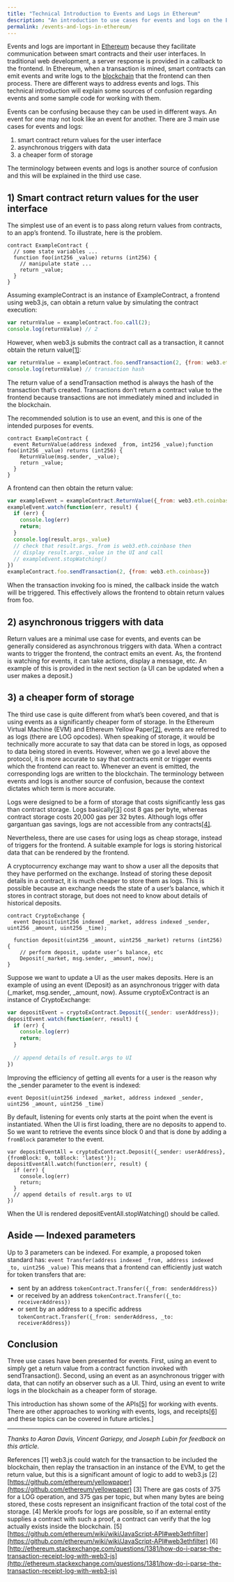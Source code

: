 ```yaml
---
title: "Technical Introduction to Events and Logs in Ethereum"
description: "An introduction to use cases for events and logs on the Ethereum blockchain with sample code."
permalink: /events-and-logs-in-ethereum/
---
```


Events and logs are important in  [Ethereum](https://consensys.net/knowledge-base/about-ethereum-eth/)  because they facilitate communication between smart contracts and their user interfaces. In traditional web development, a server response is provided in a callback to the frontend. In Ethereum, when a transaction is mined, smart contracts can emit events and write logs to the  [blockchain](https://consensys.net/knowledge-base/about-blockchain-technology/)  that the frontend can then process. There are different ways to address events and logs. This technical introduction will explain some sources of confusion regarding events and some sample code for working with them.

Events can be confusing because they can be used in different ways. An event for one may not look like an event for another. There are 3 main use cases for events and logs:

1.  smart contract return values for the user interface
2.  asynchronous triggers with data
3.  a cheaper form of storage

The terminology between events and logs is another source of confusion and this will be explained in the third use case.

## 1) Smart contract return values for the user interface

The simplest use of an event is to pass along return values from contracts, to an app’s frontend. To illustrate, here is the problem.

```solidity
contract ExampleContract {  
  // some state variables ...  
  function foo(int256 _value) returns (int256) {  
    // manipulate state ...  
    return _value;  
  }  
}
```

Assuming exampleContract is an instance of ExampleContract, a frontend using web3.js, can obtain a return value by simulating the contract execution:

```js
var returnValue = exampleContract.foo.call(2);  
console.log(returnValue) // 2
```

However, when web3.js submits the contract call as a transaction, it cannot obtain the return value[[1]](https://media.consensys.net/technical-introduction-to-events-and-logs-in-ethereum-a074d65dd61e#article-reference-1):

```js
var returnValue = exampleContract.foo.sendTransaction(2, {from: web3.eth.coinbase});  
console.log(returnValue) // transaction hash
```

The return value of a sendTransaction method is always the hash of the transaction that’s created. Transactions don’t return a contract value to the frontend because transactions are not immediately mined and included in the blockchain.

The recommended solution is to use an event, and this is one of the intended purposes for events.
```solidity
contract ExampleContract {  
  event ReturnValue(address indexed _from, int256 _value);function foo(int256 _value) returns (int256) {  
    ReturnValue(msg.sender, _value);  
    return _value;  
  }  
}  
```
A frontend can then obtain the return value:
```js
var exampleEvent = exampleContract.ReturnValue({_from: web3.eth.coinbase});  
exampleEvent.watch(function(err, result) {  
  if (err) {  
    console.log(err)  
    return;  
  }  
  console.log(result.args._value)  
  // check that result.args._from is web3.eth.coinbase then  
  // display result.args._value in the UI and call      
  // exampleEvent.stopWatching()  
})  
exampleContract.foo.sendTransaction(2, {from: web3.eth.coinbase})
```
When the transaction invoking foo is mined, the callback inside the watch will be triggered.  This effectively allows the frontend to obtain return values from foo.

## 2) asynchronous triggers with data

Return values are a minimal use case for events, and events can be generally considered as asynchronous triggers with data. When a contract wants to trigger the frontend, the contract emits an event. As, the frontend is watching for events, it can take actions, display a message, etc. An example of this is provided in the next section (a UI can be updated when a user makes a deposit.)

## 3) a cheaper form of storage

The third use case is quite different from what’s been covered, and that is using events as a significantly cheaper form of storage. In the Ethereum Virtual Machine (EVM) and Ethereum Yellow Paper[[2]](https://media.consensys.net/technical-introduction-to-events-and-logs-in-ethereum-a074d65dd61e#article-reference-2), events are referred to as logs (there are LOG opcodes). When speaking of storage, it would be technically more accurate to say that data can be stored in logs, as opposed to data being stored in events. However, when we go a level above the protocol, it is more accurate to say that contracts emit or trigger events which the frontend can react to. Whenever an event is emitted, the corresponding logs are written to the blockchain. The terminology between events and logs is another source of confusion, because the context dictates which term is more accurate.

Logs were designed to be a form of storage that costs significantly less gas than contract storage. Logs basically[[3]](https://media.consensys.net/technical-introduction-to-events-and-logs-in-ethereum-a074d65dd61e#article-reference-3) cost 8 gas per byte, whereas contract storage costs 20,000 gas per 32 bytes. Although logs offer gargantuan gas savings, logs are not accessible from any contracts[[4]](https://media.consensys.net/technical-introduction-to-events-and-logs-in-ethereum-a074d65dd61e#article-reference-4).

Nevertheless, there are use cases for using logs as cheap storage, instead of triggers for the frontend.  A suitable example for logs is storing historical data that can be rendered by the frontend.

A cryptocurrency exchange may want to show a user all the deposits that they have performed on the exchange. Instead of storing these deposit details in a contract, it is much cheaper to store them as logs. This is possible because an exchange needs the state of a user’s balance, which it stores in contract storage, but does not need to know about details of historical deposits.

```solidity
contract CryptoExchange {  
  event Deposit(uint256 indexed _market, address indexed _sender, uint256 _amount, uint256 _time);

  function deposit(uint256 _amount, uint256 _market) returns (int256) {  
    // perform deposit, update user’s balance, etc  
    Deposit(_market, msg.sender, _amount, now);  
}
```
  
Suppose we want to update a UI as the user makes deposits. Here is an example of using an event (Deposit) as an asynchronous trigger with data (_market, msg.sender, _amount, now). Assume cryptoExContract is an instance of CryptoExchange:

```js
var depositEvent = cryptoExContract.Deposit({_sender: userAddress});  
depositEvent.watch(function(err, result) {  
  if (err) {  
    console.log(err)  
    return;  
  }  
  
  // append details of result.args to UI  
})
```

Improving the efficiency of getting all events for a user is the reason why the _sender parameter to the event is indexed:
```solidity
event Deposit(uint256 indexed _market, address indexed _sender, uint256 _amount, uint256 _time)
```
By default, listening for events only starts at the point when the event is instantiated.  When the UI is first loading, there are no deposits to append to.  So we want to retrieve the events since block 0 and that is done by adding a `fromBlock` parameter to the event.

```solidity
var depositEventAll = cryptoExContract.Deposit({_sender: userAddress}, {fromBlock: 0, toBlock: 'latest'});  
depositEventAll.watch(function(err, result) {  
  if (err) {  
    console.log(err)  
    return;  
  }  
  // append details of result.args to UI  
})
```
When the UI is rendered depositEventAll.stopWatching()  should be called.

## Aside — Indexed parameters

Up to 3 parameters can be indexed. For example, a proposed token standard has:
`event Transfer(address indexed _from, address indexed _to, uint256 _value)`
This means that a frontend can efficiently just watch for token transfers that are:

-   sent by an address `tokenContract.Transfer({_from: senderAddress})`
-   or received by an address `tokenContract.Transfer({_to: receiverAddress})`
-   or sent by an address to a specific address  
    `tokenContract.Transfer({_from: senderAddress, _to: receiverAddress})`

## Conclusion

Three use cases have been presented for events. First, using an event to simply get a return value from a contract function invoked with sendTransaction(). Second, using an event as an asynchronous trigger with data, that can notify an observer such as a UI. Third, using an event to write logs in the blockchain as a cheaper form of storage. 

This introduction has shown some of the APIs[[5]](https://media.consensys.net/technical-introduction-to-events-and-logs-in-ethereum-a074d65dd61e#article-reference-5) for working with events. There are other approaches to working with events, logs, and receipts[[6]](https://media.consensys.net/technical-introduction-to-events-and-logs-in-ethereum-a074d65dd61e#article-reference-6) and these topics can be covered in future articles.] 

* * *
_Thanks to Aaron Davis, Vincent Gariepy, and Joseph Lubin for feedback on this article._

References
[1] web3.js could watch for the transaction to be included the blockchain, then replay the transaction in an instance of the EVM, to get the return value, but this is a significant amount of logic to add to web3.js
[2] [https://github.com/ethereum/yellowpaper](https://github.com/ethereum/yellowpaper)
[3] There are gas costs of 375 for a LOG operation, and 375 gas per topic, but when many bytes are being stored, these costs represent an insignificant fraction of the total cost of the storage.
[4] Merkle proofs for logs are possible, so if an external entity supplies a contract with such a proof, a contract can verify that the log actually exists inside the blockchain.
[5] [https://github.com/ethereum/wiki/wiki/JavaScript-API#web3ethfilter](https://github.com/ethereum/wiki/wiki/JavaScript-API#web3ethfilter)
[6] [http://ethereum.stackexchange.com/questions/1381/how-do-i-parse-the-transaction-receipt-log-with-web3-js](http://ethereum.stackexchange.com/questions/1381/how-do-i-parse-the-transaction-receipt-log-with-web3-js)
